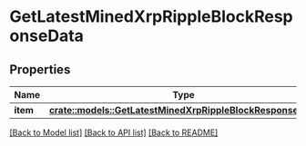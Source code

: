 # GetLatestMinedXrpRippleBlockResponseData

## Properties

Name | Type | Description | Notes
------------ | ------------- | ------------- | -------------
**item** | [**crate::models::GetLatestMinedXrpRippleBlockResponseItem**](GetLatestMinedXRPRippleBlockResponseItem.md) |  | 

[[Back to Model list]](../README.md#documentation-for-models) [[Back to API list]](../README.md#documentation-for-api-endpoints) [[Back to README]](../README.md)


